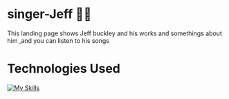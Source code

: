 # singer-Jeff 🧑‍🎤

This landing page shows Jeff buckley and his works and somethings
about him ,and you can listen to his songs

# Technologies Used 

 [![My Skills](https://skills.thijs.gg/icons?i=html,css)](https://skills.thijs.gg)
